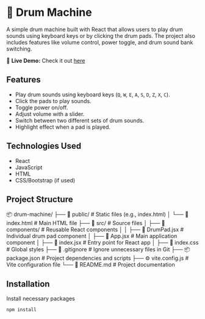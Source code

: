 # 🥁 Drum Machine

A simple drum machine built with React that allows users to play drum sounds using keyboard keys or by clicking the drum pads. The project also includes features like volume control, power toggle, and drum sound bank switching.

🌟 **Live Demo:**  Check it out [here]((https://drummachine67.netlify.app/))

## Features

- Play drum sounds using keyboard keys (`Q`, `W`, `E`, `A`, `S`, `D`, `Z`, `X`, `C`).
- Click the pads to play sounds.
- Toggle power on/off.
- Adjust volume with a slider.
- Switch between two different sets of drum sounds.
- Highlight effect when a pad is played.

## Technologies Used

- React
- JavaScript
- HTML
- CSS/Bootstrap (if used)

## Project Structure
📦 drum-machine/
├── 📂 public/ # Static files (e.g., index.html)
│ └── 📄 index.html # Main HTML file
├── 📂 src/ # Source files
│ ├── 📂 components/ # Reusable React components
│ │ ├── 🎵 DrumPad.jsx # Individual drum pad component
│ ├── 📄 App.jsx # Main application component
│ ├── 📄 index.jsx # Entry point for React app
│ ├── 🎨 index.css # Global styles
├── 📄 .gitignore # Ignore unnecessary files in Git
├── 📦 package.json # Project dependencies and scripts
├── ⚙️ vite.config.js # Vite configuration file
└── 📖 README.md # Project documentation
## Installation

Install necessary packages
   ```
   npm install

```
